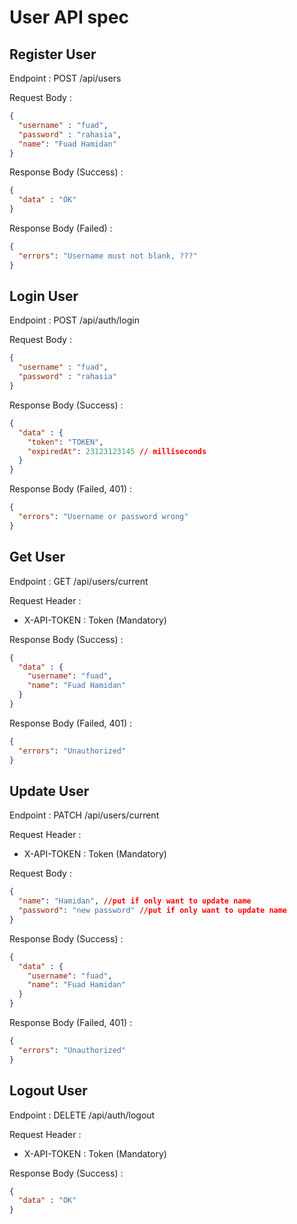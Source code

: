 # User API spec

## Register User

Endpoint : POST /api/users

Request Body :

```json
{
  "username" : "fuad",
  "password" : "rahasia",
  "name": "Fuad Hamidan"
}
```

Response Body (Success) :

```json
{
  "data" : "OK"
}
```

Response Body (Failed) :

```json
{
  "errors": "Username must not blank, ???"
}
```

## Login User

Endpoint : POST /api/auth/login

Request Body :

```json
{
  "username" : "fuad",
  "password" : "rahasia"
}
```

Response Body (Success) :

```json
{
  "data" : {
    "token": "TOKEN",
    "expiredAt": 23123123145 // milliseconds
  }
}
```

Response Body (Failed, 401) :

```json
{
  "errors": "Username or password wrong"
}
```

## Get User

Endpoint : GET /api/users/current


Request Header :
- X-API-TOKEN : Token (Mandatory)

Response Body (Success) :

```json
{
  "data" : {
    "username": "fuad",
    "name": "Fuad Hamidan"
  }
}
```

Response Body (Failed, 401) :

```json
{
  "errors": "Unauthorized"
}
```

## Update User

Endpoint : PATCH /api/users/current

Request Header :
- X-API-TOKEN : Token (Mandatory)

Request Body :
```json
{
  "name": "Hamidan", //put if only want to update name
  "password": "new password" //put if only want to update name
}
```

Response Body (Success) :

```json
{
  "data" : {
    "username": "fuad",
    "name": "Fuad Hamidan"
  }
}
```

Response Body (Failed, 401) :

```json
{
  "errors": "Unauthorized"
}
```

## Logout User

Endpoint : DELETE /api/auth/logout


Request Header :
- X-API-TOKEN : Token (Mandatory)

Response Body (Success) :

```json
{
  "data" : "OK"
}
```